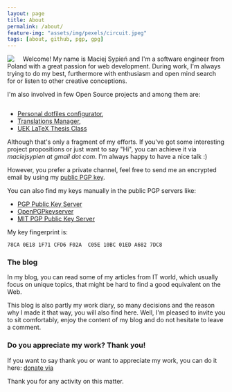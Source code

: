 ```yaml
---
layout: page
title: About
permalink: /about/
feature-img: "assets/img/pexels/circuit.jpeg"
tags: [about, github, pgp, gpg]
---
```


<img style="float: left; padding: 0 20px 0 0;" src="https://secure.gravatar.com/avatar/4d66c5a2d6be57e7cb9bdef200417b4d?s=200"/>

Welcome! My name is Maciej Sypień and I'm a software engineer from Poland with a great passion for web development.
During work, I'm always trying to do my best, furthermore with enthusiasm and open mind search for or listen to other creative conceptions.

I'm also involved in few Open Source projects and among them are:

<div style="clear: both"></div>

-   [Personal dotfiles configurator][github-dotfiles],
-   [Translations Manager][github-tr],
-   [UEK LaTeX Thesis Class][github-UEKThesis]

Although that's only a fragment of my efforts. If you've got some interesting project propositions or just want to say "Hi", you can achieve it via *maciejsypien at gmail dot com*. I'm always happy to have a nice talk :)

However, you prefer a private channel, feel free to send me an encrypted email by using my [public PGP key](http://hkps.pool.sks-keyservers.net/pks/lookup?op=get&search=0x10BC01EDA6827DC8).

You can also find my keys manually in the public PGP servers like:
- [PGP Public Key Server](https://pgp.key-server.io/)
- [OpenPGPkeyserver](http://keys.gnupg.net/)
- [MIT PGP Public Key Server](https://pgp.mit.edu/)

My key fingerprint is:

```
78CA 0E18 1F71 CFD6 F02A  C05E 10BC 01ED A682 7DC8
```

### The blog
In my blog, you can read some of my articles from IT world, which usually focus on unique topics, that might be hard to find a good equivalent on the Web.

This blog is also partly my work diary, so many decisions and the reason why I made it that way, you will also find here. Well, I'm pleased to invite you to sit comfortably, enjoy the content of my blog and do not hesitate to leave a comment.

### Do you appreciate my work? Thank you!
If you want to say thank you or want to appreciate my work, you can do it here: <a target="_blank" href="https://www.paypal.me/MaciejSypien">donate via <i class="fa fa-paypal"></i></a>

Thank you for any activity on this matter.

[github-dotfiles]: https://github.com/egel/dotfiles
[github-tr]: https://github.com/Contactis/translations-manager
[github-UEKThesis]: https://github.com/egel/uek-latex-thesis-class
